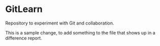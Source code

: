 # GitLearn
Repository to experiment with Git and collaboration.

This is a sample change, to add something to the file that
shows up in a difference report.

